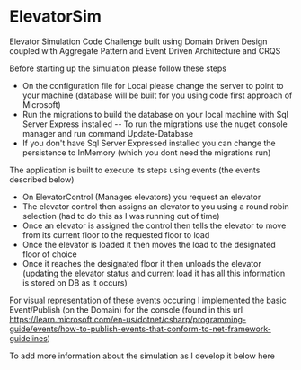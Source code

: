 # ElevatorSim
 Elevator Simulation Code Challenge built using Domain Driven Design coupled with Aggregate Pattern and Event Driven Architecture and CRQS

 Before starting up the simulation please follow these steps
 - On the configuration file for Local please change the server to point to your machine (database will be built for you using code first approach of Microsoft)
 - Run the migrations to build the database on your local machine with Sql Server Express installed
 -- To run the migrations use the nuget console manager and run command Update-Database
 - If you don't have Sql Server Expressed installed you can change the persistence to InMemory (which you dont need the migrations run)

 The application is built to execute its steps using events (the events described below)
 - On ElevatorControl (Manages elevators) you request an elevator
 - The elevator control then assigns an elevator to you using a round robin selection (had to do this as I was running out of time)
 - Once an elevator is assigned the control then tells the elevator to move from its current floor to the requested floor to load
 - Once the elevator is loaded it then moves the load to the designated floor of choice
 - Once it reaches the designated floor it then unloads the elevator (updating the elevator status and current load it has all this information is stored on DB as it occurs)

 For visual representation of these events occuring I implemented the basic Event/Publish (on the Domain) for the console (found in this url https://learn.microsoft.com/en-us/dotnet/csharp/programming-guide/events/how-to-publish-events-that-conform-to-net-framework-guidelines)

 To add more information about the simulation as I develop it below here